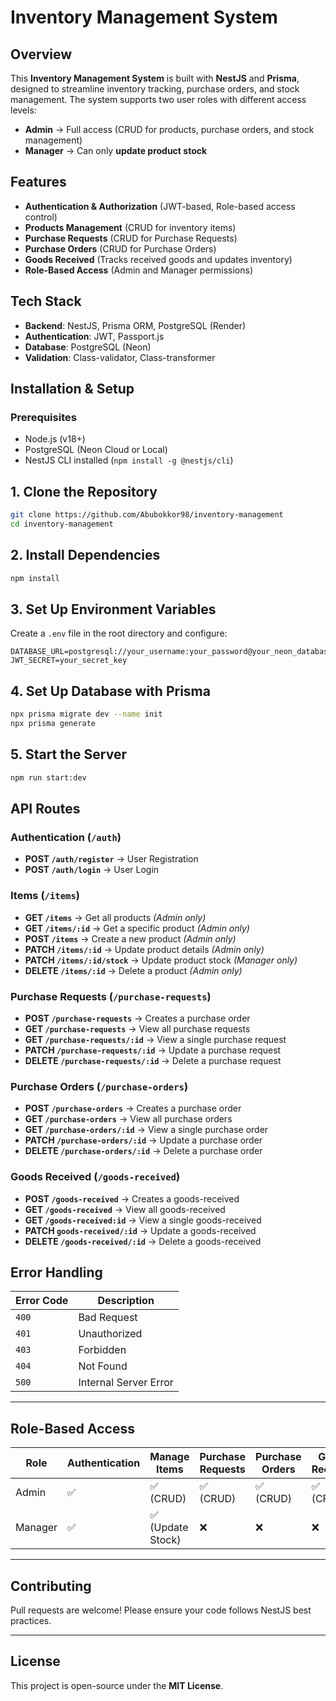 # Inventory Management System

## Overview

This **Inventory Management System** is built with **NestJS** and **Prisma**, designed to streamline inventory tracking, purchase orders, and stock management. The system supports two user roles with different access levels:

- **Admin** → Full access (CRUD for products, purchase orders, and stock management)
- **Manager** → Can only **update product stock**

## Features

- **Authentication & Authorization** (JWT-based, Role-based access control)
- **Products Management** (CRUD for inventory items)
- **Purchase Requests** (CRUD for Purchase Requests)
- **Purchase Orders** (CRUD for Purchase Orders)
- **Goods Received** (Tracks received goods and updates inventory)
- **Role-Based Access** (Admin and Manager permissions)

## Tech Stack

- **Backend**: NestJS, Prisma ORM, PostgreSQL (Render)
- **Authentication**: JWT, Passport.js
- **Database**: PostgreSQL (Neon)
- **Validation**: Class-validator, Class-transformer

## Installation & Setup

### Prerequisites

- Node.js (v18+)
- PostgreSQL (Neon Cloud or Local)
- NestJS CLI installed (`npm install -g @nestjs/cli`)

## 1. Clone the Repository

```sh
git clone https://github.com/Abubokkor98/inventory-management
cd inventory-management
```

## 2. Install Dependencies

```sh
npm install
```

## 3. Set Up Environment Variables

Create a `.env` file in the root directory and configure:

```env
DATABASE_URL=postgresql://your_username:your_password@your_neon_database_url
JWT_SECRET=your_secret_key
```

## 4. Set Up Database with Prisma

```sh
npx prisma migrate dev --name init
npx prisma generate
```

## 5. Start the Server

```sh
npm run start:dev
```

## API Routes

### Authentication (`/auth`)

- **POST `/auth/register`** → User Registration
- **POST `/auth/login`** → User Login

### Items (`/items`)

- **GET `/items`** → Get all products _(Admin only)_
- **GET `/items/:id`** → Get a specific product _(Admin only)_
- **POST `/items`** → Create a new product _(Admin only)_
- **PATCH `/items/:id`** → Update product details _(Admin only)_
- **PATCH `/items/:id/stock`** → Update product stock _(Manager only)_
- **DELETE `/items/:id`** → Delete a product _(Admin only)_

### Purchase Requests (`/purchase-requests`)

- **POST `/purchase-requests`** → Creates a purchase order
- **GET `/purchase-requests`** → View all purchase requests
- **GET `/purchase-requests/:id`** → View a single purchase request
- **PATCH `/purchase-requests/:id`** → Update a purchase request
- **DELETE `/purchase-requests/:id`** → Delete a purchase request

### Purchase Orders (`/purchase-orders`)

- **POST `/purchase-orders`** → Creates a purchase order
- **GET `/purchase-orders`** → View all purchase orders
- **GET `/purchase-orders/:id`** → View a single purchase order
- **PATCH `/purchase-orders/:id`** → Update a purchase order
- **DELETE `/purchase-orders/:id`** → Delete a purchase order

### Goods Received (`/goods-received`)

- **POST `/goods-received`** → Creates a goods-received
- **GET `/goods-received`** → View all goods-received
- **GET `/goods-received:id`** → View a single goods-received
- **PATCH `goods-received/:id`** → Update a goods-received
- **DELETE `/goods-received/:id`** → Delete a goods-received

## Error Handling

| Error Code | Description           |
| ---------- | --------------------- |
| `400`      | Bad Request           |
| `401`      | Unauthorized          |
| `403`      | Forbidden             |
| `404`      | Not Found             |
| `500`      | Internal Server Error |

---

## Role-Based Access

| Role    | Authentication | Manage Items      | Purchase Requests | Purchase Orders | Goods Received |
| ------- | -------------- | ----------------- | ----------------- | --------------- | -------------- |
| Admin   | ✅             | ✅ (CRUD)         | ✅ (CRUD)         | ✅ (CRUD)       | ✅ (CRUD)      |
| Manager | ✅             | ✅ (Update Stock) | ❌                | ❌              | ❌             |

---

## Contributing

Pull requests are welcome! Please ensure your code follows NestJS best practices.

---

## License

This project is open-source under the **MIT License**.
